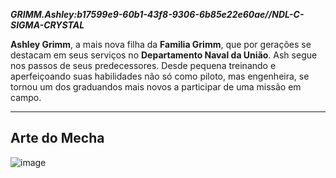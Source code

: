 ***GRIMM.Ashley:b17599e9-60b1-43f8-9306-6b85e22e60ae//NDL-C-SIGMA-CRYSTAL***

**Ashley Grimm**, a mais nova filha da **Familia Grimm**, que por gerações se destacam em seus serviços no **Departamento Naval da União**. Ash segue nos passos de seus predecessores. Desde pequena treinando e aperfeiçoando suas habilidades não só como piloto, mas engenheira, se tornou um dos graduandos mais novos a participar de uma missão em campo.

---

## Arte do Mecha
![image](/mechs/Vulcano&Ash.png)
